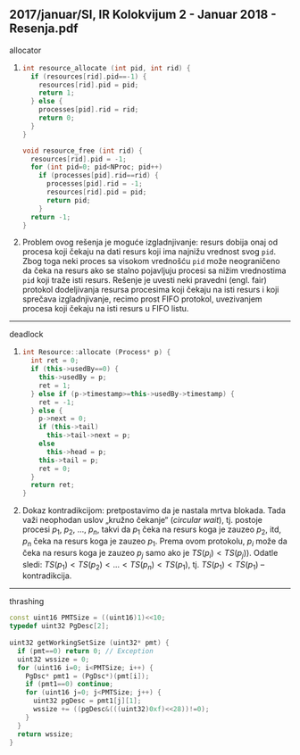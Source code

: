 2017/januar/SI, IR Kolokvijum 2 - Januar 2018 - Resenja.pdf
--------------------------------------------------------------------------------
allocator
1. ```cpp
   int resource_allocate (int pid, int rid) { 
     if (resources[rid].pid==-1) { 
       resources[rid].pid = pid; 
       return 1; 
     } else { 
       processes[pid].rid = rid; 
       return 0; 
     }   
   } 

   void resource_free (int rid) { 
     resources[rid].pid = -1; 
     for (int pid=0; pid<NProc; pid++) 
       if (processes[pid].rid==rid) { 
         processes[pid].rid = -1; 
         resources[rid].pid = pid; 
         return pid; 
       } 
     return -1; 
   }
   ```
2. Problem ovog rešenja je moguće izgladnjivanje: resurs dobija onaj od procesa koji čekaju na dati resurs koji ima najnižu vrednost svog `pid`. Zbog toga neki proces sa visokom vrednošću `pid` može neograničeno da čeka na resurs ako se stalno pojavljuju procesi sa nižim vrednostima `pid` koji traže isti resurs. Rešenje je uvesti neki pravedni (engl. fair) protokol dodeljivanja resursa procesima koji čekaju na isti resurs i koji sprečava izgladnjivanje, recimo prost FIFO protokol, uvezivanjem procesa koji čekaju na isti resurs u FIFO listu.

--------------------------------------------------------------------------------
deadlock
1. ```cpp
   int Resource::allocate (Process* p) { 
     int ret = 0; 
     if (this->usedBy==0) { 
       this->usedBy = p; 
       ret = 1; 
     } else if (p->timestamp>=this->usedBy->timestamp) { 
       ret = -1; 
     } else { 
       p->next = 0; 
       if (this->tail) 
         this->tail->next = p; 
       else 
         this->head = p; 
       this->tail = p; 
       ret = 0; 
     }   
     return ret; 
   }
   ```
2. Dokaz kontradikcijom: pretpostavimo da je nastala mrtva blokada. Tada važi neophodan uslov „kružno čekanje“ (*circular wait*), tj. postoje procesi $p_1$, $p_2$, ..., $p_n$, takvi da $p_1$ čeka na resurs koga je zauzeo $p_2$, itd, $p_n$ čeka na resurs koga je zauzeo $p_1$. Prema ovom protokolu, $p_i$ može da čeka na resurs koga je zauzeo $p_j$ samo ako je $TS(p_i) < TS(p_j)$). Odatle sledi: $TS(p_1) < TS(p_2) < ... < TS(p_n) < TS(p_1)$, tj. $TS(p_1) < TS(p_1)$ – kontradikcija.

--------------------------------------------------------------------------------
thrashing
```cpp
const uint16 PMTSize = ((uint16)1)<<10; 
typedef uint32 PgDesc[2]; 
 
uint32 getWorkingSetSize (uint32* pmt) { 
  if (pmt==0) return 0; // Exception 
  uint32 wssize = 0; 
  for (uint16 i=0; i<PMTSize; i++) { 
    PgDsc* pmt1 = (PgDsc*)(pmt[i]); 
    if (pmt1==0) continue; 
    for (uint16 j=0; j<PMTSize; j++) { 
      uint32 pgDesc = pmt1[j][1]; 
      wssize += ((pgDesc&(((uint32)0xf)<<28))!=0); 
    } 
  }   
  return wssize; 
}
```
